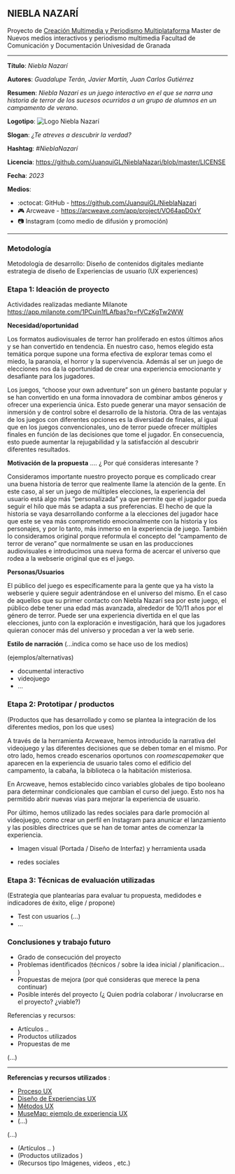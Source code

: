 ## NIEBLA NAZARÍ 


Proyecto de [Creación Multimedia y Periodismo Multiplataforma](https://github.com/mgea/PeriodismoMultimedia)
Master de Nuevos medios interactivos y periodismo multimedia
Facultad de Comunicación y Documentación
Univesidad de Granada  

----

**Título**: *Niebla Nazarí*

**Autores**: *Guadalupe Terán, Javier Martín, Juan Carlos Gutiérrez*

**Resumen**: *Niebla Nazarí es un juego interactivo en el que se narra una historia de terror de los sucesos ocurridos a un grupo de alumnos en un campamento de verano.*

**Logotipo**: ![Logo Niebla Nazarí](https://github.com/JuanquiGL/NieblaNazari/blob/master/Nazar%C3%AD_Portada1.png)

**Slogan**: *¿Te atreves a descubrir la verdad?*

**Hashtag**: *#NieblaNazarí*

**Licencia**: https://github.com/JuanquiGL/NieblaNazari/blob/master/LICENSE

**Fecha**: *2023*

**Medios**: 


* :octocat: GitHub - https://github.com/JuanquiGL/NieblaNazari
* 🎮 Arcweave - https://arcweave.com/app/project/VO64apD0xY 
* 📷 Instagram (como medio de difusión y promoción)



--- 

### Metodología

Metodología de desarrollo: Diseño de contenidos digitales mediante estrategia de diseño de Experiencias de usuario (UX experiences) 

### Etapa 1: Ideación de proyecto 

Actividades realizadas mediante Milanote https://app.milanote.com/1PCuin1fLAfbas?p=fVCzKgTw2WW


**Necesidad/oportunidad** 

Los formatos audiovisuales de terror han proliferado en estos últimos años y se han convertido en tendencia. En nuestro caso, hemos elegido esta temática porque supone una forma efectiva de explorar temas como el miedo, la paranoia, el horror y la supervivencia. Además al ser un juego de elecciones nos da la oportunidad de crear una experiencia emocionante y desafiante para los jugadores. 

Los juegos, “choose your own adventure” son un género bastante popular y se han convertido en una forma innovadora de combinar ambos géneros y ofrecer una experiencia única. Esto puede generar una mayor sensación de inmersión y de control sobre el desarrollo de la historia. Otra de las ventajas de los juegos con diferentes opciones es la diversidad de finales, al igual que en los juegos convencionales, uno de terror puede ofrecer múltiples finales en función de las decisiones que tome el jugador. En consecuencia, esto puede aumentar la rejugabilidad y la satisfacción al descubrir diferentes resultados. 


**Motivación de la propuesta** .... ¿ Por qué consideras interesante ? 

Consideramos importante nuestro proyecto porque es complicado crear una buena historia de terror que realmente llame la atención de la gente. En este caso, al ser un juego de múltiples elecciones, la experiencia del usuario está algo más “personalizada” ya que permite que el jugador pueda seguir el hilo que más se adapta a sus preferencias. El hecho de que la historia se vaya desarrollando conforme a la elecciones del jugador hace que este se vea más comprometido emocionalmente con la historia y los personajes, y por lo tanto, más inmerso en la experiencia de juego. También lo consideramos original porque reformula el concepto del “campamento de terror de verano” que normalmente se usan en las producciones audiovisuales e introducimos una nueva forma de acercar el universo que rodea a la webserie original que es el juego. 

**Personas/Usuarios**  

El público del juego es específicamente para la gente que ya ha visto la webserie y quiere seguir adentrándose en el universo del mismo.
En el caso de aquellos que su primer contacto con Niebla Nazarí sea por este juego, el público debe tener una edad más avanzada, alrededor de 10/11 años por el género de terror. Puede ser una experiencia divertida en el que las elecciones, junto con la exploración e investigación, hará que los jugadores quieran conocer más del universo y procedan a ver la web serie.

**Estilo de narración**  (...indica como se hace uso de los medios)  

(ejemplos/alternativas) 
* documental interactivo 
* videojuego 
* ... 



### Etapa 2: Prototipar / productos 

(Productos que has desarrollado y como se plantea la integración de los diferentes medios, pon los que uses) 

A través de la herramienta Arcweave, hemos introducido la narrativa del videojuego y las diferentes decisiones que se deben tomar en el mismo. Por otro lado, hemos creado escenarios oportunos con *roomescapemaker* que aparecen en la experiencia de usuario tales como el edificio del campamento, la cabaña, la biblioteca o la habitación misteriosa. 

En Arcweave, hemos establecido cinco variables globales de tipo booleano para determinar condicionales que cambian el curso del juego. Esto nos ha permitido abrir nuevas vías para mejorar la experiencia de usuario. 

Por último, hemos utilizado las redes sociales para darle promoción al videojuego, como crear un perfil en Instagram para anunicar el lanzamiento y las posibles directrices que se han de tomar antes de comenzar la experiencia. 

* Imagen visual (Portada / Diseño de Interfaz) y herramienta usada 

* redes sociales 

### Etapa 3: Técnicas de evaluación utilizadas

(Estrategia que plantearías para evaluar tu propuesta, medidodes e indicadores de éxito, elige / propone) 

* Test con usuarios (...) 
* ... 





### Conclusiones y trabajo futuro


* Grado de consecución del proyecto 
* Problemas identificados  (técnicos / sobre la idea inicial / planificacion… ) 
* Propuestas de mejora (por qué consideras que merece la pena continuar)
* Posible interés del proyecto (¿ Quien podría  colaborar / involucrarse en el proyecto? ¿viable?)


Referencias y recursos: 

* Artículos ..  
* Productos utilizados  
* Propuestas de me

(...)






----

**Referencias y recursos utilizados** :

* [Proceso UX](https://uxmastery.com/resources/process/)
* [Diseño de Experiencias UX](http://www.nosolousabilidad.com/articulos/uxd.htm) 
* [Métodos UX](https://mgea.github.io/UX-DIU-Checklist/index.html) 
* [MuseMap: ejemplo de experiencia UX](https://blog.prototypr.io/musemap-street-art-app-ux-case-study-9bec6a99823b) 
* (...) 

(...)
* (Artículos ..  )
* (Productos utilizados ) 
* (Recursos tipo Imágenes, videos , etc.) 












